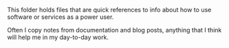 
This folder holds files that are quick references to info about how to use software or services as a power user.

Often I copy notes from documentation and blog posts, anything that I think will help me in my day-to-day work.
